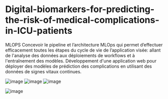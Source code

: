# Digital-biomarkers-for-predicting-the-risk-of-medical-complications-in-ICU-patients
MLOPS
Concevoir le pipeline et l’architecture MLOps qui permet d’effectuer efficacement toutes les étapes du cycle de vie de l’application visée: allant de l'analyse des données aux déploiements de workflows et à l'entraînement des modèles.
Développement d'une application web pour déployer des modèles de prédiction des complications en utilisant des données de signes vitaux continues.


![image](https://github.com/user-attachments/assets/fdd21ad6-1287-4b25-80ec-e6ba44634a03)
![image](https://github.com/user-attachments/assets/1c3a1d93-cfe8-4091-80a4-d2d896a59412)
![image](https://github.com/user-attachments/assets/ceaacd2f-36f2-4618-9929-d626abf90d17)

![image](https://github.com/user-attachments/assets/25fcde10-c110-44c5-992d-a6f6e38bc1d4)

